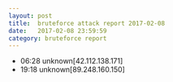 ```yaml
---
layout: post
title:  bruteforce attack report 2017-02-08
date:   2017-02-08 23:59:59
category: bruteforce report
---
```


* 06:28 unknown[42.112.138.171]
* 19:18 unknown[89.248.160.150]
